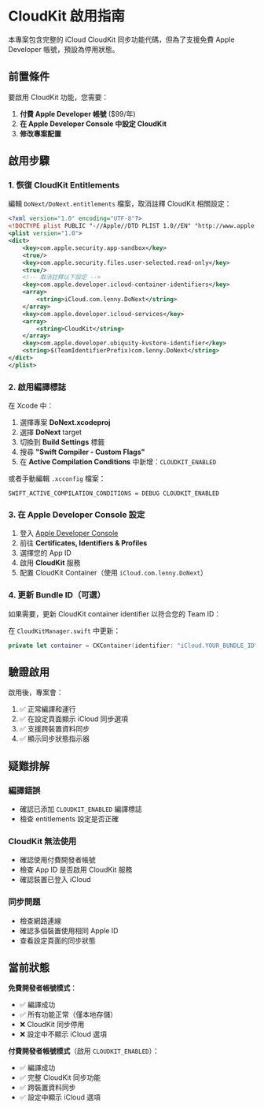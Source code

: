 # CloudKit 啟用指南

本專案包含完整的 iCloud CloudKit 同步功能代碼，但為了支援免費 Apple Developer 帳號，預設為停用狀態。

## 前置條件

要啟用 CloudKit 功能，您需要：

1. **付費 Apple Developer 帳號** ($99/年)
2. **在 Apple Developer Console 中設定 CloudKit**
3. **修改專案配置**

## 啟用步驟

### 1. 恢復 CloudKit Entitlements

編輯 `DoNext/DoNext.entitlements` 檔案，取消註釋 CloudKit 相關設定：

```xml
<?xml version="1.0" encoding="UTF-8"?>
<!DOCTYPE plist PUBLIC "-//Apple//DTD PLIST 1.0//EN" "http://www.apple.com/DTDs/PropertyList-1.0.dtd">
<plist version="1.0">
<dict>
    <key>com.apple.security.app-sandbox</key>
    <true/>
    <key>com.apple.security.files.user-selected.read-only</key>
    <true/>
    <!-- 取消註釋以下設定 -->
    <key>com.apple.developer.icloud-container-identifiers</key>
    <array>
        <string>iCloud.com.lenny.DoNext</string>
    </array>
    <key>com.apple.developer.icloud-services</key>
    <array>
        <string>CloudKit</string>
    </array>
    <key>com.apple.developer.ubiquity-kvstore-identifier</key>
    <string>$(TeamIdentifierPrefix)com.lenny.DoNext</string>
</dict>
</plist>
```

### 2. 啟用編譯標誌

在 Xcode 中：

1. 選擇專案 **DoNext.xcodeproj**
2. 選擇 **DoNext** target
3. 切換到 **Build Settings** 標籤
4. 搜尋 **"Swift Compiler - Custom Flags"**
5. 在 **Active Compilation Conditions** 中新增：`CLOUDKIT_ENABLED`

或者手動編輯 `.xcconfig` 檔案：

```
SWIFT_ACTIVE_COMPILATION_CONDITIONS = DEBUG CLOUDKIT_ENABLED
```

### 3. 在 Apple Developer Console 設定

1. 登入 [Apple Developer Console](https://developer.apple.com/)
2. 前往 **Certificates, Identifiers & Profiles**
3. 選擇您的 App ID
4. 啟用 **CloudKit** 服務
5. 配置 CloudKit Container（使用 `iCloud.com.lenny.DoNext`）

### 4. 更新 Bundle ID（可選）

如果需要，更新 CloudKit container identifier 以符合您的 Team ID：

在 `CloudKitManager.swift` 中更新：
```swift
private let container = CKContainer(identifier: "iCloud.YOUR_BUNDLE_ID")
```

## 驗證啟用

啟用後，專案會：

1. ✅ 正常編譯和運行
2. ✅ 在設定頁面顯示 iCloud 同步選項
3. ✅ 支援跨裝置資料同步
4. ✅ 顯示同步狀態指示器

## 疑難排解

### 編譯錯誤
- 確認已添加 `CLOUDKIT_ENABLED` 編譯標誌
- 檢查 entitlements 設定是否正確

### CloudKit 無法使用
- 確認使用付費開發者帳號
- 檢查 App ID 是否啟用 CloudKit 服務
- 確認裝置已登入 iCloud

### 同步問題
- 檢查網路連線
- 確認多個裝置使用相同 Apple ID
- 查看設定頁面的同步狀態

## 當前狀態

**免費開發者帳號模式**：
- ✅ 編譯成功
- ✅ 所有功能正常（僅本地存儲）
- ❌ CloudKit 同步停用
- ❌ 設定中不顯示 iCloud 選項

**付費開發者帳號模式**（啟用 `CLOUDKIT_ENABLED`）：
- ✅ 編譯成功
- ✅ 完整 CloudKit 同步功能
- ✅ 跨裝置資料同步
- ✅ 設定中顯示 iCloud 選項